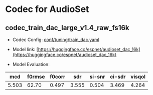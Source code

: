 # Codec for AudioSet

## codec_train_dac_large_v1.4_raw_fs16k

- Codec Config: [conf/tuning/train_dac.yaml](conf/tuning/train_dac.yaml)
- Model link: [https://huggingface.co/espnet/audioset_dac_16k](https://huggingface.co/espnet/audioset_dac_16k)

- Model Evaluation:

| mcd | f0rmse | f0corr | sdr | si-snr | ci-sdr | visqol |
| ---- | ---- | ---- | ---- | ---- | ---- | ---- |
| 5.503 | 62.70 | 0.497 | 3.555 | 0.504 | 3.469 | 4.264 |

